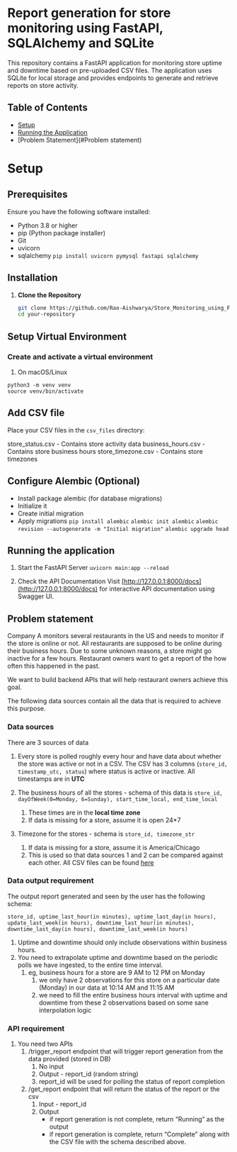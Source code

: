 # Report generation for store monitoring using FastAPI, SQLAlchemy and SQLite

This repository contains a FastAPI application for monitoring store uptime and downtime based on pre-uploaded CSV files. The application uses SQLite for local storage and provides endpoints to generate and retrieve reports on store activity.

## Table of Contents
- [Setup](#setup)
- [Running the Application](#running-the-application)
- [Problem Statement](#Problem statement)

# Setup
## Prerequisites
Ensure you have the following software installed:

- Python 3.8 or higher
- pip (Python package installer)
- Git
- uvicorn
- sqlalchemy
```pip install uvicorn pymysql fastapi sqlalchemy```

## Installation
1. **Clone the Repository**

   ```bash
   git clone https://github.com/Rao-Aishwarya/Store_Monitoring_using_FastAPI.git
   cd your-repository

## Setup Virtual Environment
### Create and activate a virtual environment
1. On macOS/Linux
```
python3 -m venv venv
source venv/bin/activate
```

## Add CSV file
Place your CSV files in the ```csv_files``` directory:

store_status.csv - Contains store activity data
business_hours.csv - Contains store business hours
store_timezone.csv - Contains store timezones

## Configure Alembic (Optional)
- Install package alembic (for database migrations)
- Initialize it
- Create initial migration
- Apply migrations
```pip install alembic```
```alembic init alembic```
```alembic revision --autogenerate -m "Initial migration"```
```alembic upgrade head```

## Running the application
1. Start the FastAPI Server
```uvicorn main:app --reload```

2. Check the API Documentation
Visit [http://127.0.0.1:8000/docs](http://127.0.0.1:8000/docs) for interactive API documentation using Swagger UI.

## Problem statement

Company A monitors several restaurants in the US and needs to monitor if the store is online or not. All restaurants are supposed to be online during their business hours. Due to some unknown reasons, a store might go inactive for a few hours. Restaurant owners want to get a report of the how often this happened in the past.   

We want to build backend APIs that will help restaurant owners achieve this goal. 

The following data sources contain all the data that is required to achieve this purpose.

### Data sources

There are 3 sources of data 

1. Every store is polled roughly every hour and have data about whether the store was active or not in a CSV.  The CSV has 3 columns (`store_id, timestamp_utc, status`) where status is active or inactive.  All timestamps are in **UTC**

2. The business hours of all the stores - schema of this data is `store_id, dayOfWeek(0=Monday, 6=Sunday), start_time_local, end_time_local`
    1. These times are in the **local time zone**
    2. If data is missing for a store, assume it is open 24*7
       
3. Timezone for the stores - schema is `store_id, timezone_str` 
    1. If data is missing for a store, assume it is America/Chicago
    2. This is used so that data sources 1 and 2 can be compared against each other. 
All CSV files can be found [here](https://drive.google.com/drive/folders/19ij-zLcpeWUhpaWvfnckhEVzQ98Zr9Dc?usp=drive_link)


### Data output requirement

The output report generated and seen by the user has the following schema:

`store_id, uptime_last_hour(in minutes), uptime_last_day(in hours), update_last_week(in hours), downtime_last_hour(in minutes), downtime_last_day(in hours), downtime_last_week(in hours)` 

1. Uptime and downtime should only include observations within business hours. 
2. You need to extrapolate uptime and downtime based on the periodic polls we have ingested, to the entire time interval.
    1. eg, business hours for a store are 9 AM to 12 PM on Monday
        1. we only have 2 observations for this store on a particular date (Monday) in our data at 10:14 AM and 11:15 AM
        2. we need to fill the entire business hours interval with uptime and downtime from these 2 observations based on some sane interpolation logic


### API requirement

1. You need two APIs 
    1. /trigger_report endpoint that will trigger report generation from the data provided (stored in DB)
        1. No input 
        2. Output - report_id (random string) 
        3. report_id will be used for polling the status of report completion
    2. /get_report endpoint that will return the status of the report or the csv
        1. Input - report_id
        2. Output
            - if report generation is not complete, return “Running” as the output
            - if report generation is complete, return “Complete” along with the CSV file with the schema described above.


